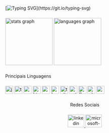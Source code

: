 ###

[![Typing SVG](https://readme-typing-svg.herokuapp.com?font=Fira+Code&pause=1000&color=2985F7&random=false&width=435&lines=Bem-vindo+ao+meu+perfil+no+GitHub!)](https://git.io/typing-svg)
###



###

<div align="left">
  <img src="https://github-readme-stats.vercel.app/api?hide_title=false&hide_rank=false&show_icons=true&include_all_commits=true&count_private=true&disable_animations=false&theme=blue-green&locale=en&hide_border=false&username=vinicius-silvestre" height="150" alt="stats graph"  />
  <img src="https://github-readme-stats.vercel.app/api/top-langs?locale=en&hide_title=false&layout=compact&card_width=320&langs_count=5&theme=blue-green&hide_border=false&username=vinicius-silvestre" height="150" alt="languages graph"  />
</div>

###

###

<p align="left">Principais Linguagens</p>

###
<div align="left">
  <img src="https://cdn.jsdelivr.net/gh/devicons/devicon/icons/javascript/javascript-original.svg" height="25" width="25" alt="javascript logo"  />
  <img src="https://cdn.jsdelivr.net/gh/devicons/devicon/icons/typescript/typescript-original.svg" height="25" width="25" alt="typescript logo"  />
  <img src="https://cdn.jsdelivr.net/gh/devicons/devicon/icons/nodejs/nodejs-original.svg" height="25" width="25" alt="nodejs logo"  />
  <img src="https://cdn.jsdelivr.net/gh/devicons/devicon/icons/html5/html5-original.svg" height="25" width="25" alt="html5 logo"  />
  <img src="https://cdn.jsdelivr.net/gh/devicons/devicon/icons/css3/css3-original.svg" height="25" width="25" alt="css3 logo"  />
  <img src="https://cdn.jsdelivr.net/gh/devicons/devicon/icons/bootstrap/bootstrap-original.svg" height="25" width="25" alt="bootstrap logo"  />
  <img src="https://cdn.jsdelivr.net/gh/devicons/devicon/icons/tailwindcss/tailwindcss-original-wordmark.svg" height="25" width="25" alt="tailwindcss logo"  />
  <img src="https://cdn.jsdelivr.net/gh/devicons/devicon/icons/python/python-original.svg" height="25" width="25" alt="python logo"  />
  <img src="https://cdn.jsdelivr.net/gh/devicons/devicon/icons/flask/flask-original.svg" height="25" width="25" alt="flask logo"  />
  <img src="https://cdn.jsdelivr.net/gh/devicons/devicon/icons/git/git-original.svg" height="25" width="25" alt="git logo"  />
  <img src="https://cdn.jsdelivr.net/gh/devicons/devicon/icons/mysql/mysql-original.svg" height="25" width="25" alt="mysql logo"  />
</div>

###



<p align="center">Redes Sociais </p>

###

<div align="center">
  <a href="https://www.linkedin.com/in/vinicius-lucas-silvestre-5a5556174/" target="_blank">
    <img src="https://raw.githubusercontent.com/maurodesouza/profile-readme-generator/master/src/assets/icons/social/linkedin/default.svg" width="52" height="40" alt="linkedin logo"  />
  </a>
  <a href="vinicius.silvestre1@hotmail.com" target="_blank">
    <img src="https://raw.githubusercontent.com/maurodesouza/profile-readme-generator/master/src/assets/icons/social/microsoft-outlook/default.svg" width="52" height="40" alt="microsoft-outlook logo"  />
  </a>
</div>

###
